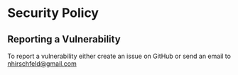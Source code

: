 # Security Policy

## Reporting a Vulnerability

To report a vulnerability either create an issue on GitHub or send an email to nhirschfeld@gmail.com
